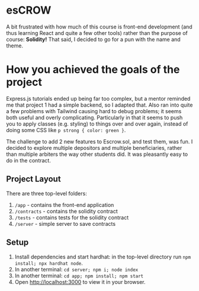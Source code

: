 # esCROW

A bit frustrated with how much of this course is front-end development (and thus learning React and quite a few other tools) rather than the purpose of course: **Solidity!** That said, I decided to go for a pun with the name and theme.

# How you achieved the goals of the project

Express.js tutorials ended up being far too complex, but a mentor reminded me that project 1 had a simple backend, so I adapted that. Also ran into quite a few problems with Tailwind causing hard to debug problems; it seems both useful and overly complicating. Particularly in that it seems to push you to apply classes (e.g. styling) to things over and over again, instead of doing some CSS like `p strong { color: green }`.

The challenge to add 2 new features to Escrow.sol, and test them, was fun. I decided to explore multiple depositors and multiple beneficiaries, rather than multiple arbiters the way other students did. It was pleasantly easy to do in the contract.

## Project Layout

There are three top-level folders:

1. `/app` - contains the front-end application
2. `/contracts` - contains the solidity contract
3. `/tests` - contains tests for the solidity contract
4. `/server` - simple server to save contracts

## Setup

1. Install dependencies and start hardhat: in the top-level directory run `npm install; npx hardhat node`.
2. In another terminal: `cd server; npm i; node index`
3. In another terminal: `cd app; npm install; npm start`
4. Open [http://localhost:3000](http://localhost:3000) to view it in your browser.
